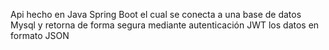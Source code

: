Api hecho en Java Spring Boot el cual se conecta a una base de datos Mysql y retorna de forma segura mediante autenticación JWT los datos en formato JSON
